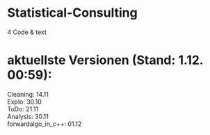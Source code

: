 # Statistical-Consulting
4 Code &amp; text

# aktuellste Versionen (Stand: 1.12. 00:59):

Cleaning: 14.11 <br />
Explo: 30.10 <br />
ToDo: 21.11 <br />
Analysis: 30.11 <br/>
forwardalgo_in_c++: 01.12

